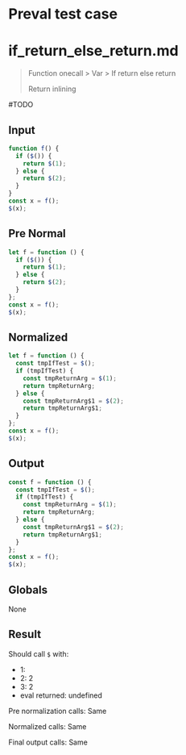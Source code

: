 # Preval test case

# if_return_else_return.md

> Function onecall > Var > If return else return
>
> Return inlining

#TODO

## Input

`````js filename=intro
function f() {
  if ($()) {
    return $(1);
  } else {
    return $(2);
  }
}
const x = f();
$(x);
`````

## Pre Normal

`````js filename=intro
let f = function () {
  if ($()) {
    return $(1);
  } else {
    return $(2);
  }
};
const x = f();
$(x);
`````

## Normalized

`````js filename=intro
let f = function () {
  const tmpIfTest = $();
  if (tmpIfTest) {
    const tmpReturnArg = $(1);
    return tmpReturnArg;
  } else {
    const tmpReturnArg$1 = $(2);
    return tmpReturnArg$1;
  }
};
const x = f();
$(x);
`````

## Output

`````js filename=intro
const f = function () {
  const tmpIfTest = $();
  if (tmpIfTest) {
    const tmpReturnArg = $(1);
    return tmpReturnArg;
  } else {
    const tmpReturnArg$1 = $(2);
    return tmpReturnArg$1;
  }
};
const x = f();
$(x);
`````

## Globals

None

## Result

Should call `$` with:
 - 1: 
 - 2: 2
 - 3: 2
 - eval returned: undefined

Pre normalization calls: Same

Normalized calls: Same

Final output calls: Same
